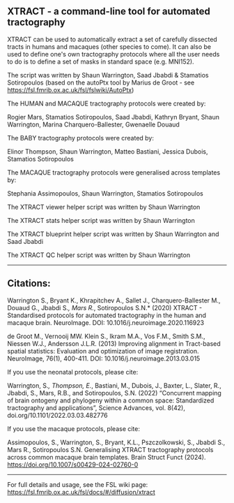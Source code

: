 ## XTRACT - a command-line tool for automated tractography

XTRACT can be used to automatically extract a set of carefully dissected tracts in humans and macaques (other
species to come). It can also be used to define one's own tractography protocols where all the user needs to do is to
define a set of masks in standard space (e.g. MNI152).

The script was written by Shaun Warrington, Saad Jbabdi & Stamatios Sotiropoulos
(based on the autoPtx tool by Marius de Groot - see https://fsl.fmrib.ox.ac.uk/fsl/fslwiki/AutoPtx)

The HUMAN and MACAQUE tractography protocols were created by:

Rogier Mars, Stamatios Sotiropoulos, Saad Jbabdi, Kathryn Bryant, Shaun Warrington, Marina Charquero-Ballester, Gwenaelle Douaud

The BABY tractography protocols were created by:

Elinor Thompson, Shaun Warrington, Matteo Bastiani, Jessica Dubois, Stamatios Sotiropoulos

The MACAQUE tractography protocols were generalised across templates by:

Stephania Assimopoulos, Shaun Warrington, Stamatios Sotiropoulos


The XTRACT viewer helper script was written by Shaun Warrington

The XTRACT stats helper script was written by Shaun Warrington

The XTRACT blueprint helper script was written by Shaun Warrington and Saad Jbabdi

The XTRACT QC helper script was written by Shaun Warrington

---------------------------------------------------------------------

## Citations:

Warrington S., Bryant K., Khrapitchev A., Sallet J., Charquero-Ballester M., Douaud G., Jbabdi S.*, Mars R.*,
Sotiropoulos S.N.* (2020) XTRACT - Standardised protocols for automated tractography in the human and
macaque brain. NeuroImage. DOI: 10.1016/j.neuroimage.2020.116923

de Groot M., Vernooij MW. Klein S., Ikram M.A., Vos F.M., Smith S.M., Niessen W.J., Andersson J.L.R. (2013)
Improving alignment in Tract-based spatial statistics: Evaluation and optimization of image registration.
NeuroImage, 76(1), 400-411. DOI: 10.1016/j.neuroimage.2013.03.015

If you use the neonatal protocols, please cite:

Warrington, S.*, Thompson, E.*, Bastiani, M., Dubois, J., Baxter, L., Slater, R., Jbabdi, S., Mars, R.B., 
and Sotiropoulos, S.N. (2022) “Concurrent mapping of brain ontogeny and phylogeny within a common space: 
Standardized tractography and applications”, Science Advances, vol. 8(42), doi.org/10.1101/2022.03.03.482776

If you use the macaque protocols, please cite:

Assimopoulos, S., Warrington, S., Bryant, K.L., Pszczolkowski, S., Jbabdi S., Mars R., Sotiropoulos S.N. Generalising XTRACT tractography protocols across common macaque brain templates. Brain Struct Funct (2024). https://doi.org/10.1007/s00429-024-02760-0


---------------------------------------------------------------------

For full details and usage, see the FSL wiki page: https://fsl.fmrib.ox.ac.uk/fsl/docs/#/diffusion/xtract


